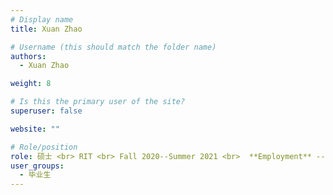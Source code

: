 ```yaml
---
# Display name
title: Xuan Zhao

# Username (this should match the folder name)
authors:
  - Xuan Zhao

weight: 8

# Is this the primary user of the site?
superuser: false

website: ""

# Role/position
role: 硕士 <br> RIT <br> Fall 2020--Summer 2021 <br>  **Employment** -- Sohu <br> **Position** -- UX Researcher/Designer
user_groups:
  - 毕业生
---
```

